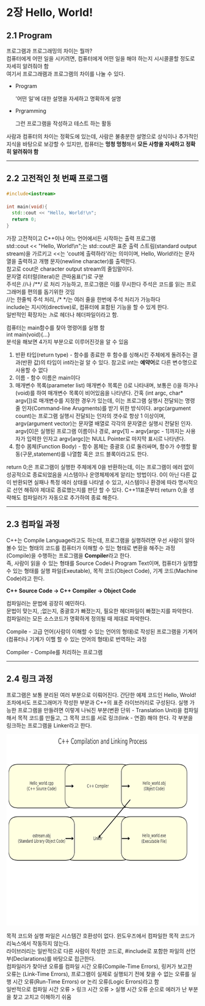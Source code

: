 # 2장 Hello, World!

## 2.1 Program

프로그램과 프로그래밍의 차이는 뭘까? <br>
컴퓨터에게 어떤 일을 시키려면, 컴퓨터에게 어떤 일을 해야 하는지 시시콜콜할 정도로 자세히 알려줘야 함 <br>
여기서 프로그래램과 프로그램의 차이를 나눌 수 있다. <br> 

  - Program

    '어떤 일'에 대한 설명을 자세하고 명확하게 설명
  
  - Prgramming

    그런 프로그램을 작성하고 테스트 하는 활동

사람과 컴퓨터의 차이는 정확도에 있는데, 사람은 불충분한 설명으로 상식이나 추가적인 지식을 바탕으로 보강할 수 있지만, 컴퓨터는 **멍청 멍청**해서 **모든 사항을 자세하고 정확히 알려줘야 함** 

---------------------------------------------------------

## 2.2 고전적인 첫 번째 프로그램 

```cpp
#include<iostream>

int main(void){
  std::cout << "Hello, World!\n";
  return 0;
}
```

가장 고전적이고 C++이나 어느 언어에서든 시작하는 출력 프로그램 <br>
std::cout << "Hello, World!\n";는 std::cout은 표준 출력 스트림(standard output stream)을 가르키고  <<는 'cout에 출력하라'라는 의미이며, Hello, World!라는 문자열을 출력하고 개행 문자(newline character)를 출력한다. <br>
참고로 cout은 character output stream의 줄임말이다. <br> 
문자열 리터럴(literal)은 큰따옴표(")로 구분 <br>
주석은 //나 /**/ 로 처리 가능하고, 프로그램은 이를 무시한다 주석은 코드를 읽는 프로그래머를 편의를 돕기위한 것임 <br>
//는 한줄씩 주석 처리, /* */는 여러 줄을 한번에 주석 처리가 가능하다 <br>
include는 지시어(directive)로, 컴퓨터에 포함된 기능을 할 수 있게 한다. <br>
일반적인 확장자는 .h로 헤더나 헤더파일이라고 함. 

컴퓨터는 main함수를 찾아 명령어를 실행 함 <br>
int main(void){...} <br>
분석을 해보면 4가지 부분으로 이루어진것을 알 수 있음 <br>
1. 반환 타입(return type) - 함수를 종료한 후 함수를 싱해시킨 주체에게 돌려주는 결과(반환 값)의 타입이 int라는걸 알 수 있다. 참고로 int는 **예약어**로 다른 변수명으로 사용할 수 없다
2. 이름 - 함수 이름은 main이다
3. 매개변수 목록(parameter list) 매개변수 목록은 ()로 나타내며, 보통은 ()을 하거나 (void)를 하여 매개변수 목록이 비어있음을 나타낸다.  간혹 (int argc, char* argv[])로 매개변수를 지정한 경우가 있는데, 이는 프로그램 실행시 전달되는 명령줄 인자(Command-line Arugments)를 받기 위한 방식이다.  argc(argument count)는 프로그램 실행시 전달되는 인자의 갯수로 항상 1 이상이며, argv(argument vector)는 문자열 배열로 각각의 문자열은 실행시 전달된 인자. argv[0]은 실행된 프로그램 이름이나 경로, argv[1] ~ argv[argc - 1]까지는 사용자가 입력한 인자고 argv[argc]는 NULL Pointer로 마지막 표시르 나타낸다.
4. 함수 몸체(Function Body) - 함수 몸체는 중괄호 {}로 둘러싸며, 함수가 수행할 활동(구문,statement)를 나열함 혹은 코드 블록이라고도 한다. 

return 0;은 프로그램이 실행한 주체에게 0을 반환하는데, 이는 프로그램이 에러 없이 성공적으로 종료되었음을 시스템이나 운영체제에게 알리는 방법이다. 0이 아닌 다른 값이 반환되면 실패나 특정 에러 상태를 나타낼 수 있고, 시스템이나 환경에 따라 명시적으로 선언 해줘야 제대로 종료했는지를 판단 할 수 있다. C++11표준부터 return 0;을 생략해도 컴파일러가 자동으로 추가하여 종료 해준다. 

----------------------------------------------------------

## 2.3 컴파일 과정 

C++는 Compile Language라고도 하는데, 프로그램을 실행하려면 우선 사람이 알아볼수 있는 형태의 코드를 컴퓨터가 이해할 수 있는 형태로 변환을 해주는 과정(Compile)을 수행하는 프로그램을 **Compiler**라고 한다. <br>
즉, 사람이 읽을 수 있는 형태를 Source Code나 Program Text이며, 컴퓨터가 실행할 수 있는 형태를 실행 파일(Exeutable), 목적 코드(Object Code), 기계 코드(Machine Code)라고 한다. 

**C++ Source Code → C++ Compiler → Object Code**

컴파일러는 문법에 굉장히 예민하다. <br>
문법이 맞는지, ;없는지, 중괄호가 빠졌는지, 필요한 헤더파일이 빠졌는지를 파악한다. <br>
컴파일러는 모든 소스코드가 명확하게 정의될 때 제대로 파악한다. 

Compile - 고급 언어(사람이 이해할 수 있는 언어의 형태)로 작성된 프로그램을 기계어(컴퓨터나 기계가 이핼 할 수 있는 언어의 형태)로 번역하는 과정

Compiler - Compile를 처리하는 프로그램

-------------------------------------------------------------

## 2.4 링크 과정 

프로그램은 보통 분리된 여러 부분으로 이뤄어진다. 간단한 예제 코드인 Hello, Wrold! 조차에서도 프로그래머가 작성한 부분과 C++의 표준 라이브러리로 구성된다. 실행 가능한 프로그램을 만들려면 이렇게 나눠진 부분(변환 단위 - Translation Unit)을 컴파일해서 목적 코드를 만들고, 그 목적 코드를 서로 링크(link - 연결) 해야 한다. 각 부분을 링크하는 프로그램을 Linker라고 한다. 

<img src = "https://github.com/Jeon-YuSung/Jeon-YuSung.github.io/blob/main/_img/Linker%20Example%20Gpt.png" width = "700" height = "500"/>

목적 코드와 실행 파일은 시스템간 호환성이 없다. 윈도우즈에서 컴파일한 목적 코드가 리눅스에서 작동하지 않는다. <br>
라이브러리는 일반적으로 다른 사람이 작성한 코드로, #include로 포함한 파일의 선언부(Declarations)를 바탕으로 접근한다. <br>
컴파일러가 찾아낸 오류를 컴파일 시간 오류(Compile-Time Errors), 링커가 보고한 오류는 (Link-Time Errors), 프로그램이 실제로 실행되기 전에 찾을 수 없는 오류를 실행 시간 오류(Run-Time Errors) or 논리 오류(Logic Errors)라고 함 <br>
일반적으로 컴파일 시간 오류 > 링크 시간 오류 > 실행 시간 오류 순으로 에러가 난 부분을 찾고 고치고 이해하기 쉬움 
